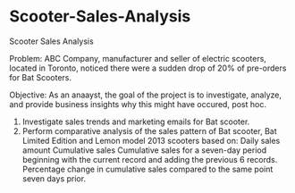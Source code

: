 # Scooter-Sales-Analysis
Scooter Sales Analysis

Problem: 
ABC Company, manufacturer and seller of electric scooters, located in Toronto, noticed there were a sudden drop of 20% of pre-orders for Bat Scooters.

Objective:
As an anaayst, the goal of the project is to investigate, analyze, and provide business insights why this might have occured, post hoc.

1. Investigate sales trends and marketing emails for Bat scooter.
2. Perform comparative analysis of the sales pattern of Bat scooter, Bat Limited Edition and Lemon model 2013 scooters based on:
   Daily sales amount
   Cumulative sales
   Cumulative sales for a seven-day period beginning with the current record and adding the previous 6 records.
   Percentage change in cumulative sales compared to the same point seven days prior.
